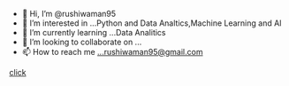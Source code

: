 - 👋 Hi, I’m @rushiwaman95
- 👀 I’m interested in ...Python and Data Analtics,Machine Learning and AI
- 🌱 I’m currently learning ...Data Analitics
- 💞️ I’m looking to collaborate on ...
- 📫 How to reach me ...rushiwaman95@gmail.com

<!---
rushiwaman95/rushiwaman95 is a ✨ special ✨ repository because its `README.md` (this file) appears on your GitHub profile.
You can click the Preview link to take a look at your changes.
--->
<a href="#"> click</a>
